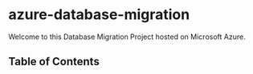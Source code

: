 # azure-database-migration

Welcome to this Database Migration Project hosted on Microsoft Azure.

## Table of Contents


